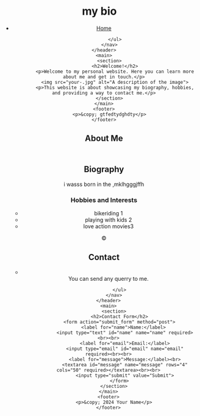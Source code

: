 <!DOCTYPE html>
<html lang="en">
<head>
    <meta charset="UTF-8">
    <meta name="viewport" content="width=device-width, initial-scale=1.0">
    <title>Your Name's Personal Website</title>
    <link rel="stylesheet" href="styles.css">
</head>
<body>
    <header>
        <h1>my bio</h1>
        <nav>
            <ul>
                <li><a href="index.html">Home</a></li>
                
            </ul>
        </nav>
    </header>
    <main>
        <section>
            <h2>Welcome!</h2>
            <p>Welcome to my personal website. Here you can learn more about me and get in touch.</p>
            <img src="your-.jpg" alt="A description of the image">
            <p>This website is about showcasing my biography, hobbies, and providing a way to contact me.</p>
        </section>
    </main>
    <footer>
        <p>&copy; gtfedtydghdty</p>
    </footer>
</body>
</html>
<!DOCTYPE html>
<html lang="en">
<head>
    <meta charset="UTF-8">
    <meta name="viewport" content="width=device-width, initial-scale=1.0">
    <title>About Me</title>
    <link rel="stylesheet" href="styles.css">
</head>
<body>
    <header>
        <h1>About Me</h1>
        <nav>
            <ul>
            </ul>
        </nav>
    </header>
    <main>
        <section>
            <h2>Biography</h2>
            <p>i wasss born in the ,mklhgggjffh</p>
            <h3>Hobbies and Interests</h3>
            <ul>
                <li>bikeriding 1</li>
                <li>playing with kids 2</li>
                <li>love action movies3</li>
            </ul>
        </section>
    </main>
    <footer>
        <p>&copy; </p>
    </footer>
</body>
</html>
<!DOCTYPE html>
<html lang="en">
<head>
    <meta charset="UTF-8">
    <meta name="viewport" content="width=device-width, initial-scale=1.0">
    <title>Contact</title>
    <link rel="stylesheet" href="styles.css">
</head>
<body>
    <header>
        <h1>Contact</h1>
        <nav>
            <ul>
                <li><a href="index.html"></a></li>You can send any querry to me.

            </ul>
        </nav>
    </header>
    <main>
        <section>
            <h2>Contact Form</h2>
            <form action="submit_form" method="post">
                <label for="name">Name:</label> 
                <input type="text" id="name" name="name" required><br><br>
                <label for="email">Email:</label>
                <input type="email" id="email" name="email" required><br><br>
                <label for="message">Message:</label><br>
                <textarea id="message" name="message" rows="4" cols="50" required></textarea><br><br>
                <input type="submit" value="Submit">
            </form>
        </section>
    </main>
    <footer>
        <p>&copy; 2024 Your Name</p>
    </footer>
</body>
</html>

